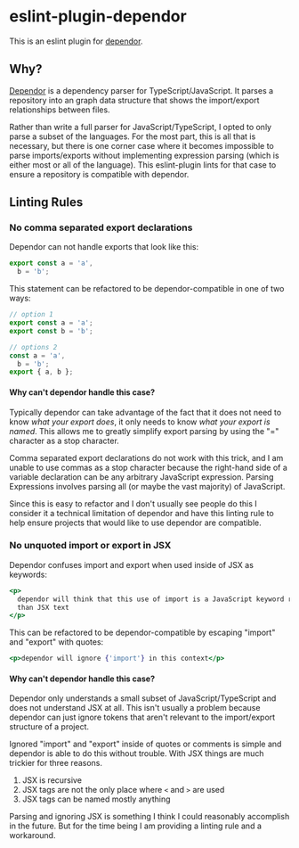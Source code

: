 # eslint-plugin-dependor

This is an eslint plugin for [dependor](https://github.com/stilt0n/dependor).

## Why?

[Dependor](https://github.com/stilt0n/dependor) is a dependency parser for TypeScript/JavaScript. It parses a repository into an graph data structure that shows the import/export relationships between files.

Rather than write a full parser for JavaScript/TypeScript, I opted to only parse a subset of the languages. For the most part, this is all that is necessary, but there is one corner case where it becomes impossible to parse imports/exports without implementing expression parsing (which is either most or all of the language). This eslint-plugin lints for that case to ensure a repository is compatible with dependor.

## Linting Rules

### No comma separated export declarations

Dependor can not handle exports that look like this:

```js
export const a = 'a',
  b = 'b';
```

This statement can be refactored to be dependor-compatible in one of two ways:

```js
// option 1
export const a = 'a';
export const b = 'b';

// options 2
const a = 'a',
  b = 'b';
export { a, b };
```

#### Why can't dependor handle this case?

Typically dependor can take advantage of the fact that it does not need to know _what your export does_, it only needs to know _what your export is named_. This allows me to greatly simplify export parsing by using the "=" character as a stop character.

Comma separated export declarations do not work with this trick, and I am unable to use commas as a stop character because the right-hand side of a variable declaration can be any arbitrary JavaScript expression. Parsing Expressions involves parsing all (or maybe the vast majority) of JavaScript.

Since this is easy to refactor and I don't usually see people do this I consider it a technical limitation of dependor and have this linting rule to help ensure projects that would like to use dependor are compatible.

### No unquoted import or export in JSX

Dependor confuses import and export when used inside of JSX as keywords:

```jsx
<p>
  dependor will think that this use of import is a JavaScript keyword rather
  than JSX text
</p>
```

This can be refactored to be dependor-compatible by escaping "import" and "export" with quotes:

```jsx
<p>dependor will ignore {'import'} in this context</p>
```

#### Why can't dependor handle this case?

Dependor only understands a small subset of JavaScript/TypeScript and does not understand JSX at all. This isn't usually a problem because dependor can just ignore tokens that aren't relevant to the import/export structure of a project.

Ignored "import" and "export" inside of quotes or comments is simple and dependor is able to do this without trouble. With JSX things are much trickier for three reasons.

1. JSX is recursive
2. JSX tags are not the only place where `<` and `>` are used
3. JSX tags can be named mostly anything

Parsing and ignoring JSX is something I think I could reasonably accomplish in the future. But for the time being I am providing a linting rule and a workaround.
